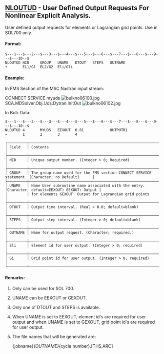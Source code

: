 ## [NLOUTUD](https://help.hexagonmi.com/bundle/MSC_Nastran_2022.4/page/Nastran_Combined_Book/qrg/bulkno/TOC.NLOUTUD.xhtml) - User Defined Output Requests For Nonlinear Explicit Analysis.

User defined output requests for elements or Lagrangian grid points. Use in SOL700 only.

#### Format:

```nastran
$---1---$---2---$---3---$---4---$---5---$---6---$---7---$---8---$---9---$---10--$
NLOUTUD NID     GROUP   UNAME   DTOUT   STEPS   OUTNAME                         
+       EL1/G1  EL2/G2  Eli/Gli                                                 
```
#### Example:

In FMS Section of the MSC Nastran input stream:

CONNECT SERVICE myuds  ![bulkno06100.jpg](https://help-be.hexagonmi.com/bundle/MSC_Nastran_2022.4/page/Nastran_Combined_Book/qrg/bulkno/../../../assets/bulkno06100.jpg?_LANG=enus) SCA.MDSolver.Obj.Uds.Dytran.InitOut ![bulkno06102.jpg](https://help-be.hexagonmi.com/bundle/MSC_Nastran_2022.4/page/Nastran_Combined_Book/qrg/bulkno/../../../assets/bulkno06102.jpg?_LANG=enus)

In Bulk Data:

```nastran
$---1---$---2---$---3---$---4---$---5---$---6---$---7---$---8---$---9---$---10--$
NLOUTUD 4       MYUDS   EEXOUT  0.01            OUTPUTR1                        
+       1       2       3       4                                               
```
```text
┌─────────┬─────────────────────────────────────────────────────────────────────────────────────────────────┐
│ Field   │ Contents                                                                                        │
├─────────┼─────────────────────────────────────────────────────────────────────────────────────────────────┤
│ NID     │ Unique output number. (Integer > 0; Required)                                                   │
├─────────┼─────────────────────────────────────────────────────────────────────────────────────────────────┤
│ GROUP   │ The group name used for the FMS section CONNECT SERVICE statement. (Character; no Default)      │
├─────────┼─────────────────────────────────────────────────────────────────────────────────────────────────┤
│ UNAME   │ Name User subroutine name associated with the entry. (Character; default=EEXOUT) EEXOUT: Output │
│         │ for elements GEXOUT: Output for Lagrangian grid points                                          │
├─────────┼─────────────────────────────────────────────────────────────────────────────────────────────────┤
│ DTOUT   │ Output time interval. (Real > 0.0; default=blank)                                               │
├─────────┼─────────────────────────────────────────────────────────────────────────────────────────────────┤
│ STEPS   │ Output step interval. (Integer > 0; default=blank)                                              │
├─────────┼─────────────────────────────────────────────────────────────────────────────────────────────────┤
│ OUTNAME │ Name for output request. (Character; required.)                                                 │
├─────────┼─────────────────────────────────────────────────────────────────────────────────────────────────┤
│ Eli     │ Element id for user output. (Integer > 0; required)                                             │
├─────────┼─────────────────────────────────────────────────────────────────────────────────────────────────┤
│ Gi      │ Grid point id for user output. (Integer > 0; required)                                          │
└─────────┴─────────────────────────────────────────────────────────────────────────────────────────────────┘
```
#### Remarks:

1. Only can be used for SOL 700.

2. UNAME can be EEXOUT or GEXOUT.

3. Only one of DTOUT and STEPS is available.

4. When UNAME is set to EEXOUT, element id's are required for user output and when UNAME is set to GEXOUT, grid point id's are required for user output.

5. The file names that will be generated are:

     {jobname}_{OUTNAME}_{cycle number}.[THS,ARC]

